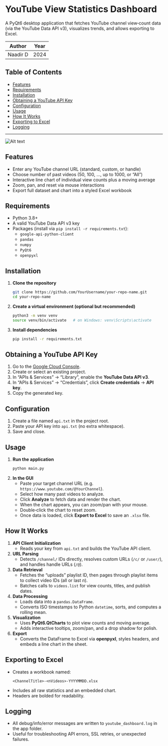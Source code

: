 # YouTube View Statistics Dashboard

A PyQt6 desktop application that fetches YouTube channel view‐count data (via the YouTube Data API v3), visualizes trends, and allows exporting to Excel.

| Author     | Year |
|------------|------|
| Naadir D   | 2024 |

## Table of Contents

- [Features](#features)  
- [Requirements](#requirements)  
- [Installation](#installation)  
- [Obtaining a YouTube API Key](#obtaining-a-youtube-api-key)  
- [Configuration](#configuration)  
- [Usage](#usage)  
- [How It Works](#how-it-works)  
- [Exporting to Excel](#exporting-to-excel)  
- [Logging](#logging)  

---

![Alt text](screen.jpg)

## Features

- Enter any YouTube channel URL (standard, custom, or handle)  
- Choose number of past videos (50, 100, …, up to 1000, or “All”)  
- Interactive line chart of individual view counts plus a moving average  
- Zoom, pan, and reset via mouse interactions  
- Export full dataset and chart into a styled Excel workbook  

## Requirements

- Python 3.8+  
- A valid YouTube Data API v3 key  
- Packages (install via `pip install -r requirements.txt`):  
  - `google-api-python-client`  
  - `pandas`  
  - `numpy`  
  - `PyQt6`  
  - `openpyxl`  

## Installation

1. **Clone the repository**  
   ```bash
   git clone https://github.com/YourUsername/your-repo-name.git
   cd your-repo-name
   ```

2. **Create a virtual environment (optional but recommended)**  
   ```bash
   python3 -m venv venv
   source venv/bin/activate   # on Windows: venv\Scripts\activate
   ```

3. **Install dependencies**  
   ```bash
   pip install -r requirements.txt
   ```

## Obtaining a YouTube API Key

1. Go to the [Google Cloud Console](https://console.cloud.google.com/).  
2. Create or select an existing project.  
3. In “APIs & Services” → “Library”, enable the **YouTube Data API v3**.  
4. In “APIs & Services” → “Credentials”, click **Create credentials** → **API key**.  
5. Copy the generated key.

## Configuration

1. Create a file named `api.txt` in the project root.  
2. Paste your API key into `api.txt` (no extra whitespace).  
3. Save and close.

## Usage

1. **Run the application**  
   ```bash
   python main.py
   ```
2. **In the GUI**  
   - Paste your target channel URL (e.g. `https://www.youtube.com/@YourChannel`).  
   - Select how many past videos to analyze.  
   - Click **Analyze** to fetch data and render the chart.  
   - When the chart appears, you can zoom/pan with your mouse.  
   - Double‑click the chart to reset zoom.  
   - Once data is loaded, click **Export to Excel** to save an `.xlsx` file.

## How It Works

1. **API Client Initialization**  
   - Reads your key from `api.txt` and builds the YouTube API client.  
2. **URL Parsing**  
   - Detects `/channel/` IDs directly, resolves custom URLs (`/c/` or `/user/`), and handles handle URLs (`/@`).  
3. **Data Retrieval**  
   - Fetches the “uploads” playlist ID, then pages through playlist items to collect video IDs (all or last _n_).  
   - Batches calls to `videos.list` for view counts, titles, and publish dates.  
4. **Data Processing**  
   - Loads data into a `pandas.DataFrame`.  
   - Converts ISO timestamps to Python `datetime`, sorts, and computes a rolling mean.  
5. **Visualization**  
   - Uses **PyQt6.QtCharts** to plot view counts and moving average.  
   - Adds interactive tooltips, zoom/pan, and a drop shadow for polish.  
6. **Export**  
   - Converts the DataFrame to Excel via **openpyxl**, styles headers, and embeds a line chart in the sheet.

## Exporting to Excel

- Creates a workbook named:  
  ```
  <ChannelTitle>-<nVideos>-YYYYMMDD.xlsx
  ```
- Includes all raw statistics and an embedded chart.  
- Headers are bolded for readability.

## Logging

- All debug/info/error messages are written to `youtube_dashboard.log` in the app folder.  
- Useful for troubleshooting API errors, SSL retries, or unexpected failures.
